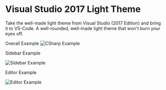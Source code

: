 # Visual Studio 2017 Light Theme

Take the well-made light theme from Visual Studio (2017 Edition) and bring it to VS-Code. A well-rounded, well-made light theme that won't burn your eyes off.

Overall Example
![CSharp Example](https://github.com/FireController1847/vscode-vs2017-light-theme/raw/master/./examples/csharp-example.png)


Sidebar Example

![Sidebar Example](https://github.com/FireController1847/vscode-vs2017-light-theme/raw/master/./examples/sidebar-example.png)

Editor Example

![Editor Example](https://github.com/FireController1847/vscode-vs2017-light-theme/raw/master/./examples/editor-example.png)